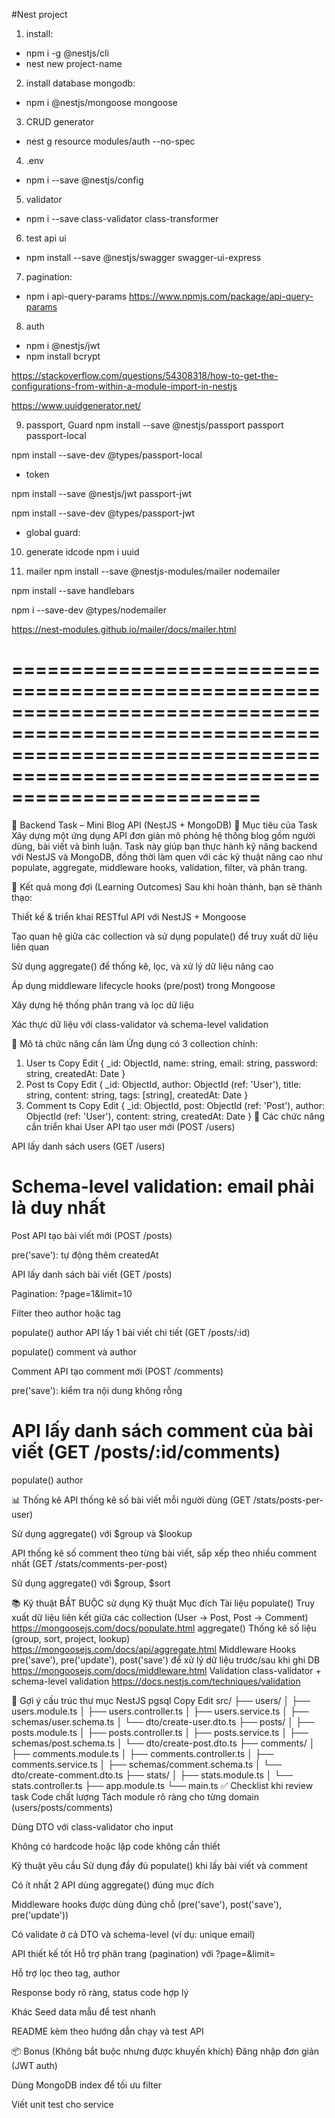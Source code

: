 #Nest project
1. install: 
+ npm i -g @nestjs/cli
+ nest new project-name

2. install database mongodb:
+ npm i @nestjs/mongoose mongoose

3. CRUD generator 
+ nest g resource modules/auth --no-spec

4. .env
+ npm i --save @nestjs/config

5. validator
+ npm i --save class-validator class-transformer

6. test api ui
+ npm install --save @nestjs/swagger swagger-ui-express

7. pagination:
+ npm i api-query-params
https://www.npmjs.com/package/api-query-params

8. auth
+ npm i @nestjs/jwt
+ npm install bcrypt


https://stackoverflow.com/questions/54308318/how-to-get-the-configurations-from-within-a-module-import-in-nestjs

https://www.uuidgenerator.net/


9. passport, Guard
npm install --save @nestjs/passport passport passport-local

npm install --save-dev @types/passport-local

+ token

 npm install --save @nestjs/jwt passport-jwt

 npm install --save-dev @types/passport-jwt

 + global guard:

10. generate idcode
npm i uuid

11. mailer
npm install --save @nestjs-modules/mailer nodemailer

npm install --save handlebars

npm i --save-dev @types/nodemailer
 

 https://nest-modules.github.io/mailer/docs/mailer.html






 =================================================================================================================================================================================
 ===========================================================
 📝 Backend Task – Mini Blog API (NestJS + MongoDB)
🔰 Mục tiêu của Task
Xây dựng một ứng dụng API đơn giản mô phỏng hệ thống blog gồm người dùng, bài viết và bình luận. Task này giúp bạn thực hành kỹ năng backend với NestJS và MongoDB, đồng thời làm quen với các kỹ thuật nâng cao như populate, aggregate, middleware hooks, validation, filter, và phân trang.

🎯 Kết quả mong đợi (Learning Outcomes)
Sau khi hoàn thành, bạn sẽ thành thạo:

Thiết kế & triển khai RESTful API với NestJS + Mongoose

Tạo quan hệ giữa các collection và sử dụng populate() để truy xuất dữ liệu liên quan

Sử dụng aggregate() để thống kê, lọc, và xử lý dữ liệu nâng cao

Áp dụng middleware lifecycle hooks (pre/post) trong Mongoose

Xây dựng hệ thống phân trang và lọc dữ liệu

Xác thực dữ liệu với class-validator và schema-level validation

📌 Mô tả chức năng cần làm
Ứng dụng có 3 collection chính:

1. User
ts
Copy
Edit
{
  _id: ObjectId,
  name: string,
  email: string,
  password: string,
  createdAt: Date
}
2. Post
ts
Copy
Edit
{
  _id: ObjectId,
  author: ObjectId (ref: 'User'),
  title: string,
  content: string,
  tags: [string],
  createdAt: Date
}
3. Comment
ts
Copy
Edit
{
  _id: ObjectId,
  post: ObjectId (ref: 'Post'),
  author: ObjectId (ref: 'User'),
  content: string,
  createdAt: Date
}
🔧 Các chức năng cần triển khai
User
 API tạo user mới (POST /users)

 API lấy danh sách users (GET /users)

 Schema-level validation: email phải là duy nhất
================================
Post
 API tạo bài viết mới (POST /posts)

pre('save'): tự động thêm createdAt

 API lấy danh sách bài viết (GET /posts)

Pagination: ?page=1&limit=10

Filter theo author hoặc tag

populate() author
 API lấy 1 bài viết chi tiết (GET /posts/:id)

populate() comment và author

Comment
 API tạo comment mới (POST /comments)

pre('save'): kiểm tra nội dung không rỗng

 API lấy danh sách comment của bài viết (GET /posts/:id/comments)
================================

populate() author

📊 Thống kê
 API thống kê số bài viết mỗi người dùng (GET /stats/posts-per-user)

Sử dụng aggregate() với $group và $lookup

 API thống kê số comment theo từng bài viết, sắp xếp theo nhiều comment nhất (GET /stats/comments-per-post)

Sử dụng aggregate() với $group, $sort

📚 Kỹ thuật BẮT BUỘC sử dụng
Kỹ thuật	Mục đích	Tài liệu
populate()	Truy xuất dữ liệu liên kết giữa các collection (User → Post, Post → Comment)	https://mongoosejs.com/docs/populate.html
aggregate()	Thống kê số liệu (group, sort, project, lookup)	https://mongoosejs.com/docs/api/aggregate.html
Middleware Hooks	pre('save'), pre('update'), post('save') để xử lý dữ liệu trước/sau khi ghi DB	https://mongoosejs.com/docs/middleware.html
Validation	class-validator + schema-level validation	https://docs.nestjs.com/techniques/validation

📂 Gợi ý cấu trúc thư mục NestJS
pgsql
Copy
Edit
src/
├── users/
│   ├── users.module.ts
│   ├── users.controller.ts
│   ├── users.service.ts
│   ├── schemas/user.schema.ts
│   └── dto/create-user.dto.ts
├── posts/
│   ├── posts.module.ts
│   ├── posts.controller.ts
│   ├── posts.service.ts
│   ├── schemas/post.schema.ts
│   └── dto/create-post.dto.ts
├── comments/
│   ├── comments.module.ts
│   ├── comments.controller.ts
│   ├── comments.service.ts
│   ├── schemas/comment.schema.ts
│   └── dto/create-comment.dto.ts
├── stats/
│   ├── stats.module.ts
│   └── stats.controller.ts
├── app.module.ts
└── main.ts
✅ Checklist khi review task
Code chất lượng
 Tách module rõ ràng cho từng domain (users/posts/comments)

 Dùng DTO với class-validator cho input

 Không có hardcode hoặc lặp code không cần thiết

Kỹ thuật yêu cầu
 Sử dụng đầy đủ populate() khi lấy bài viết và comment

 Có ít nhất 2 API dùng aggregate() đúng mục đích

 Middleware hooks được dùng đúng chỗ (pre('save'), post('save'), pre('update'))

 Có validate ở cả DTO và schema-level (ví dụ: unique email)

API thiết kế tốt
 Hỗ trợ phân trang (pagination) với ?page=&limit=

 Hỗ trợ lọc theo tag, author

 Response body rõ ràng, status code hợp lý

Khác
 Seed data mẫu để test nhanh

 README kèm theo hướng dẫn chạy và test API

📦 Bonus (Không bắt buộc nhưng được khuyến khích)
Đăng nhập đơn giản (JWT auth)

Dùng MongoDB index để tối ưu filter

Viết unit test cho service